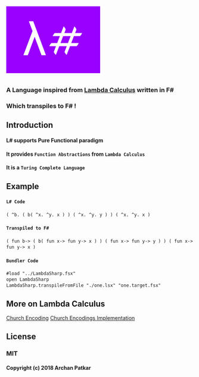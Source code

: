 # <img src="./lambdasharplogo.png">

### A Language inspired from [Lambda Calculus](https://en.wikipedia.org/wiki/Lambda_calculus) written in F#

### Which transpiles to F# !


## Introduction

#### L# supports Pure Functional paradigm 

#### It provides `Function Abstractions` from `Lambda Calculus`

#### It is a `Turing Complete Language`


## Example

#### `L# Code`
```
( ^b. ( b( ^x. ^y. x ) ) ( ^x. ^y. y ) ) ( ^x. ^y. x )
```
       
#### `Transpiled to F#`
```f#
( fun b-> ( b( fun x-> fun y-> x ) ) ( fun x-> fun y-> y ) ) ( fun x-> fun y-> x )
```

#### `Bundler Code`
```f#
#load "../LambdaSharp.fsx"
open LambdaSharp      
LambdaSharp.transpileFromFile "./one.lsx" "one.target.fsx"
```

## More on Lambda Calculus
[Church Encoding](https://en.wikipedia.org/wiki/Church_encoding)
[Church Encodings Implementation](https://github.com/archanpatkar/ChurchEncodings)

## License

### MIT
#### Copyright (c) 2018 Archan Patkar

